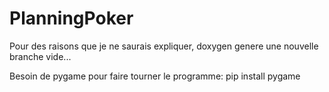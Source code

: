# PlanningPoker

Pour des raisons que je ne saurais expliquer, doxygen genere une nouvelle branche vide...

Besoin de pygame pour faire tourner le programme:
pip install pygame
